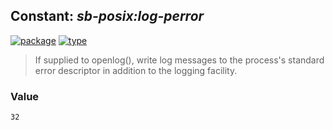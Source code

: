 ## Constant: ***sb-posix:log-perror***
[![package](https://img.shields.io/badge/Package-SB--POSIX-5f9ea0.svg?style=social&colorA=999999)](../) [![type](https://img.shields.io/badge/Type-Constant-5f9ea0.svg?style=social&colorA=999999)](../#constant) 

> If supplied to openlog(), write log messages to the process's standard error descriptor in addition to the logging facility.

### Value
```
32
```
